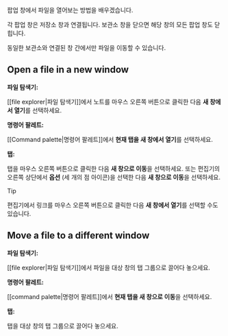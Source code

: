 팝업 창에서 파일을 열어보는 방법을 배우겠습니다.

각 팝업 창은 저장소 창과 연결됩니다. 보관소 창을 닫으면 해당 창의 모든 팝업 창도 닫힙니다.

동일한 보관소와 연결된 창 간에서만 파일을 이동할 수 있습니다.

## Open a file in a new window

**파일 탐색기:**

[[file explorer|파일 탐색기]]에서 노트를 마우스 오른쪽 버튼으로 클릭한 다음 **새 창에서 열기**를 선택하세요.

**명령어 팔레트:**

[[Command palette|명령어 팔레트]]에서 **현재 탭을 새 창에서 열기**를 선택하세요.

**탭:**

탭을 마우스 오른쪽 버튼으로 클릭한 다음 **새 창으로 이동**을 선택하세요. 또는 편집기의 오른쪽 상단에서 **옵션** (세 개의 점 아이콘)을 선택한 다음 **새 창으로 이동**을 선택하세요.

> [!tip]
> 편집기에서 링크를 마우스 오른쪽 버튼으로 클릭한 다음 **새 창에서 열기**를 선택할 수도 있습니다.

## Move a file to a different window

**파일 탐색기:**

[[file explorer|파일 탐색기]]에서 파일을 대상 창의 탭 그룹으로 끌어다 놓으세요.

**명령어 팔레트:**

[[command palette|명령어 팔레트]]에서 **현재 탭을 새 창으로 이동**을 선택하세요.

**탭:**

탭을 대상 창의 탭 그룹으로 끌어다 놓으세요.
